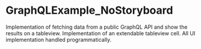 # GraphQLExample_NoStoryboard

Implementation of fetching data from a public GraphQL API and show the results on a tableview. 
Implementation of an extendable tableview cell. 
All UI implementation handled programmatically.
